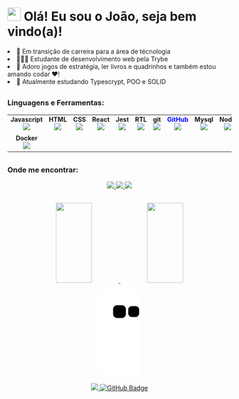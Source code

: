 <h1 align="left"><img src="https://raw.githubusercontent.com/MartinHeinz/MartinHeinz/master/wave.gif" width="30px" height="30px"> Olá! Eu sou o João, seja bem vindo(a)!</h1>

<li>🚀 Em transição de carreira para a área de técnologia</li>
<li>👨🏼‍🎓 Estudante de desenvolvimento web pela Trybe</li>
<li>👻 Adoro jogos de estratégia, ler livros e quadrinhos e também estou amando codar ❤️!</li>
<li>🌱 Atualmente estudando Typescrypt, POO e SOLID</li>

##

<h3 align="left">Linguagens e Ferramentas:</h3>
<table width="320px">
    <tbody>
        <tr valign="top">
            <td width="80px" align="center">
            <span><strong>Javascript</strong></span><br>
            <img height="32px" src="https://upload.vectorlogo.zone/logos/javascript/images/239ec8a4-163e-4792-83b6-3f6d96911757.svg">
            </td>
            <td width="80px" align="center">
            <span><strong>HTML</strong></span><br>
            <img height="32" src="https://cdn.jsdelivr.net/gh/devicons/devicon/icons/html5/html5-original.svg">
            </td>
            <td width="80px" align="center">
            <span><strong>CSS</strong></span><br>
            <img height="32px" src="https://cdn.jsdelivr.net/gh/devicons/devicon/icons/css3/css3-original.svg">
            </td>
            <td width="80px" align="center">
            <span><strong>React</strong></span><br>
            <img height="32px" src="https://cdn.jsdelivr.net/gh/devicons/devicon/icons/react/react-original.svg">
            </td>
            <td width="80px" align="center">
            <span><strong>Jest</strong></span><br>
            <img height="32px" src="https://www.vectorlogo.zone/logos/jestjsio/jestjsio-icon.svg">
            </td>
            <td width="80px" align="center">
            <span><strong>RTL</strong></span><br>
            <img height="32" src="https://testing-library.com/img/octopus-128x128.png">
            </td>
            <td width="80px" align="center">
            <span><strong>git</strong></span><br>
            <img height="32px" src="https://cdn.jsdelivr.net/gh/devicons/devicon/icons/git/git-plain.svg">
            </td>
            <td width="80px" align="center" style="color:blue">
            <span><strong>GitHub</strong></span><br>
            <img height="32px" src="https://cdn.jsdelivr.net/gh/devicons/devicon/icons/github/github-original.svg">
            </td>
            <td width="80px" align="center">
            <span><strong>Mysql</strong></span><br>
            <img style="color:Tomato;" height="32px" src="https://www.vectorlogo.zone/logos/mysql/mysql-ar21.svg">
            </td>
            <td width="80px" align="center">
            <span><strong>Node</strong></span><br>
            <img height="32px" src="https://www.vectorlogo.zone/logos/nodejs/nodejs-icon.svg">
            </td>
            <td width="80px" align="center">
            <span><strong>Jest</strong></span><br>
            <img height="32px" src="https://www.vectorlogo.zone/logos/jestjsio/jestjsio-icon.svg">
            </td>
            <td width="80px" align="center">
            <span><strong>Redux</strong></span><br>
            <img height="32" src="https://cdn.worldvectorlogo.com/logos/redux.svg">
            </td>
            <td width="80px" align="center">
            <span><strong>ESLint</strong></span><br>
            <img height="32px" src="https://www.vectorlogo.zone/logos/eslint/eslint-icon.svg">
            </td>
      </tr>
      <tr>
            <td width="80px" align="center">
            <span><strong>Docker</strong></span><br>
            <img height="32px" src="https://cdn.jsdelivr.net/gh/devicons/devicon/icons/docker/docker-plain.svg">
            </td>
      </tr>
  </tbody>
</table>

##

<h3>Onde me encontrar:</h3>
<div align="center">
	<a href="https://www.instagram.com/o_joaoemanuel" target="_blank">
		<img height="30em" src="https://img.shields.io/badge/-Instagram-%23E4405F?style=for-the-badge&logo=instagram&logoColor=white" target="_blank">
	</a>
  <a href = "mailto:joaoe.pacheco@gmail.com">
	  <img height="30em" src="https://img.shields.io/badge/-Gmail-%23333?style=for-the-badge&logo=gmail&logoColor=white" target="_blank">
	</a>
  <a href="https://www.linkedin.com/in/joaoespacheco" target="_blank">
	  <img height="30em" src="https://img.shields.io/badge/-LinkedIn-%230077B5?style=for-the-badge&logo=linkedin&logoColor=white" target="_blank">
	</a> 
</div>

##

<div align="center">
  <a href="https://github.com/joaoespacheco">
  <img height="180em" width="40%" src="https://github-readme-stats.vercel.app/api?username=joaoespacheco&show_icons=true&theme=dark&include_all_commits=true&count_private=true&bg_color=DEG,000080,4682B4&text_color=F8F8FF"/>
  <img height="180em" width="40%" src="https://github-readme-stats.vercel.app/api/top-langs/?username=joaoespacheco&layout=compact&langs_count=7&theme=dark&bg_color=DEG,000080,4682B4&text_color=F8F8FF"/>
</div>

<div align="center">
  
![Snake animation](https://github.com/joaoespacheco/joaoespacheco/blob/output/github-contribution-grid-snake.svg)
  
</div>
    
<div align="center">
    <a href="https://github.com/Meghna-DAS/github-profile-views-counter">
	    <img height="30em" src="https://komarev.com/ghpvc/?username=joaoespacheco">
    </a>
    <a href="https://github.com/joaoespacheco?tab=followers">
	    <img height="30em" src="https://img.shields.io/github/followers/joaoespacheco?      label=Followers&style=social" alt="GitHub Badge">
    </a>
</div> 
